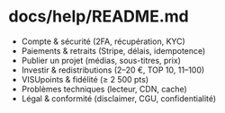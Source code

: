 # docs/help/README.md
- Compte & sécurité (2FA, récupération, KYC)
- Paiements & retraits (Stripe, délais, idempotence)
- Publier un projet (médias, sous-titres, prix)
- Investir & redistributions (2–20 €, TOP 10, 11–100)
- VISUpoints & fidélité (≥ 2 500 pts)
- Problèmes techniques (lecteur, CDN, cache)
- Légal & conformité (disclaimer, CGU, confidentialité)

